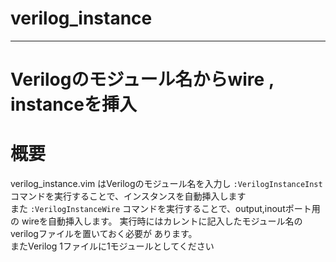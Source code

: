 # verilog_instance
---
# Verilogのモジュール名からwire , instanceを挿入

# 概要
verilog_instance.vim はVerilogのモジュール名を入力し ```:VerilogInstanceInst```  
コマンドを実行することで、インスタンスを自動挿入します  
また ```:VerilogInstanceWire``` コマンドを実行することで、output,inoutポート用の wireを自動挿入します。
実行時にはカレントに記入したモジュール名の verilogファイルを置いておく必要が
あります。  
またVerilog 1ファイルに1モジュールとしてください


